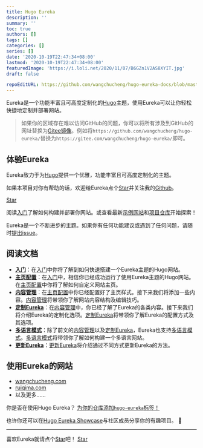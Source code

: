 ```yaml
---
title: Hugo Eureka
description: ''
summary: ''
toc: true
authors: []
tags: []
categories: []
series: []
date: '2020-10-19T22:47:34+08:00'
lastmod: '2020-10-19T22:47:34+08:00'
featuredImage: 'https://i.loli.net/2020/11/07/B6GZn1V2AS8XYIT.jpg'
draft: false

repoEditURL: https://github.com/wangchucheng/hugo-eureka-docs/blob/master/zh
---
```


Eureka是一个功能丰富且可高度定制化的[Hugo](https://gohugo.io/)主题，使用Eureka可以让你轻松快捷地定制并部署网站。

<!--more-->

>	如果你的区域存在难以访问GitHub的问题，你可以将所有涉及到GitHub的网址替换为[Gitee镜像](https://gitee.com/wangchucheng/hugo-eureka/)。例如将`https://github.com/wangchucheng/hugo-eureka/`替换为`https://gitee.com/wangchucheng/hugo-eureka/`即可。

## 体验Eureka

Eureka致力于为[Hugo](https://gohugo.io/)提供一个优雅，功能丰富且可高度定制化的主题。

如果本项目对你有帮助的话，欢迎给Eureka点个[Star](https://github.com/wangchucheng/hugo-eureka/)并关注我的[Github](https://github.com/wangchucheng/)。

<a class="github-button" href="https://github.com/wangchucheng/hugo-eureka" data-size="large" aria-label="Star wangchucheng/hugo-eureka on GitHub">Star</a>

阅读[入门](getting-started)了解如何构建并部署你网站。或查看最新[示例网站](https://themes.gohugo.io/theme/hugo-eureka/)和[项目仓库](https://github.com/wangchucheng/hugo-eureka/)开始探索！

Eureka是一个不断进步的主题。如果你有任何功能建议或遇到了任何问题，请随时[提出issue](https://github.com/wangchucheng/hugo-eureka/issues)。

## 阅读文档

- **[入门](getting-started)**：在[入门](getting-started)中你将了解到如何快速搭建一个Eureka主题的Hugo网站。
- **[主页配置](homepage-configuration)**：在[入门](getting-started)中，相信你已经成功运行了使用Eureka主题的Hugo网站。在[主页配置](homepage-configuration)中你将了解如何自定义网站主页。
- **[内容管理](content-management)**：在[主页配置](homepage-configuration)中你已经配置好了主页样式。接下来我们将添加一些内容。[内容管理](content-management)将带领你了解网站内容结构及编辑技巧。
- **[定制Eureka](customization)**：在[内容管理](content-management)中，你已经了解了Eureka的各类内容。接下来我们将介绍Eureka的定制化选项。[定制Eureka](customization)将带领你了解Eureka的配置方式及其选项。
- **[多语言模式](multilingual-mode)**：除了前文的[内容管理](content-management)以及[定制Eureka](customization)，Eureka也支持[多语言模式](multilingual-mode)。[多语言模式](multilingual-mode)将带领你了解如何构建一个多语言网站。
- **[更新Eureka](update)**：[更新Eureka](update)将介绍通过不同方式更新Eureka的方法。

## 使用Eureka的网站

- [wangchucheng.com](https://www.wangchucheng.com)
- [ruiqima.com](https://www.ruiqima.com)
- 以及更多……

你是否在使用Hugo Eureka？ [为你的仓库添加`hugo-eureka`标签！](https://docs.github.com/cn/github/administering-a-repository/classifying-your-repository-with-topics)

也许你还可以在[Hugo Eureka Showcase](https://github.com/wangchucheng/hugo-eureka/discussions/93)与社区成员分享你的有趣项目。 🙌

---

<div class="flex flex-col items-center">
	<span class="mb-4">喜欢Eureka就请点个<a href="https://github.com/wangchucheng/hugo-eureka">Star</a>吧！</span>
	<a class="github-button" href="https://github.com/wangchucheng/hugo-eureka" data-size="large" aria-label="Star wangchucheng/hugo-eureka on GitHub">Star</a>
</div>